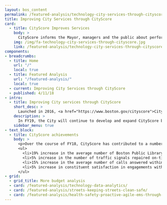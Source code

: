 ```yaml
---
layout: bos_content
permalink: /featured-analysis/technology-city-services-through-cityscore/
title: Improving City Services through CityScore
card:
  - title: CityScore Improves Services
    body: >
      CityScore informs the Mayor, managers and the public about performance
    img: /img/fa-technology-city-services-through-cityscore.jpg
    link: /featured-analysis/technology-city-services-through-cityscore/
components:
- breadcrumbs:
  - title: Home
    url: "/"
    local: true
  - title: Featured Analysis
    url: "/featured-analysis/"
    local: true
  - current: Improving City Services through CityScore
  - published: 4/11/18
- intro:
  - title: Improving City services through CityScore
    short_desc: >
      Launched in 2016, <a href="https://www.boston.gov/cityscore">CityScore&reg;</a> is a tool designed to inform the Mayor, City managers, and the public about quality of life and the performance of City government by aggregating key performance metrics into one number.
    description: >
      In FY19, the City will continue to develop and expand CityScore by incorporating additional metrics and identifying new opportunities to improve the quality of life for those in Boston. CityScore is also an important metric by which the City prioritizes new investments.
    sidebar_menu: true
- text_block:
  - title: CityScore achievements
    body: >
      <p>Over the course of FY18, CityScore has contributed to a number of City achievements, including:</p>
      <ul>
        <li>19% increase in the average number of Boston Public Library users</li>
        <li>5% increase in the number of traffic signals repaired on-time, resulting in safer and more efficient streets</li>
        <li>15% increase in the average number of calls answered within 30 seconds at the 311 Call Center, resulting in more expedient customer service for those interacting with the City</li>
        <li>5% increase in constituent satisfaction in engagements with the 311 Call Center</li>
      </ul>
- grid: 
  - grid_title: More budget analysis
  - card: /featured-analysis/technology-data-analytics/
  - card: /featured-analysis/streets-keeping-streets-clean-safe/
  - card: /featured-analysis/health-safety-proactive-agile-ems-through-data/
---
```

